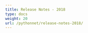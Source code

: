 ```yaml
---
title: Release Notes - 2018
type: docs
weight: 20
url: /pythonnet/release-notes-2018/
---
```



